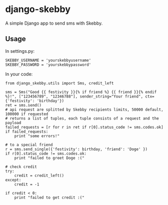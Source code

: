 django-skebby
===================

A simple Django app to send sms with Skebby.

Usage
-----

In settings.py:

    SKEBBY_USERNAME = 'yourskebbyusername'
    SKEBBY_PASSWORD = 'yourskebbypassword'

In your code:

    from django_skebby.utils import Sms, credit_left

    sms = Sms("Good {{ festivity }}{% if friend %} {{ friend }}{% endif %}!", ["123456789", "12346788"], sender_string="Your friend", ctx={'festivity': 'birthday'})
    ret = sms.send()
    # api request are splitted by Skebby recipients limits, 50000 default, 100000 if requested
    # returns a list of tuples, each tuple consists of a request and the payload
    failed_requests = [r for r in ret if r[0].status_code != sms.codes.ok]
    if failed_requests:
        print "some errors!"

    # to a special friend
    r = sms.send_single({'festivity': birthday, 'friend': 'Doge' })
    if r[0].status_code != sms.codes.ok:
        print "failed to greet Doge :("

    # check credit
    try:
        credit = credit_left()
    except:
        credit = -1

    if credit < 0:
        print "failed to get credit :("
